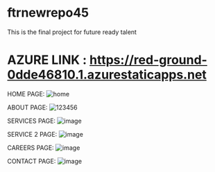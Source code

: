 # ftrnewrepo45
This is the final project for future ready talent

# AZURE LINK :    https://red-ground-0dde46810.1.azurestaticapps.net


HOME PAGE:
![home](https://user-images.githubusercontent.com/91054305/175760471-3933a301-5b95-47a7-806f-23fd18801b62.png)

ABOUT PAGE:
![123456](https://user-images.githubusercontent.com/91054305/175760437-33d555a8-f0c3-4cc0-b058-3a7a76e7528d.png)

SERVICES PAGE:
![image](https://user-images.githubusercontent.com/91054305/175760557-02509ade-827d-4d5a-b792-1ec04c2e146c.png)

SERVICE 2 PAGE:
![image](https://user-images.githubusercontent.com/91054305/175760626-204bb394-022a-4f17-ac8d-009d1d6c4de1.png)

CAREERS PAGE:
![image](https://user-images.githubusercontent.com/91054305/175760646-4958bafa-3493-42ef-9586-20d4723aafc5.png)

CONTACT PAGE:
![image](https://user-images.githubusercontent.com/91054305/175760683-bbc4358d-ca02-4018-a188-5037d02eb941.png)

